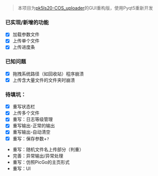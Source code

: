 >  本项目为[pk5ls20-COS_uploader](https://github.com/pk5ls20/COS_uploader)的GUI重构版，使用Pyqt5重新开发
### 已实现/新增的功能
- [x] 加载参数文件
- [x] 上传单个文件
- [x] 上传进度条

### 已知问题
- [x] 拖拽系统路径（如回收站）程序崩溃
- [x] 上传含大量文件的文件夹时崩溃
### 待填坑：
- [x] 重写状态栏  
- [x] 上传多个文件
- [x] 重写：日志等级管理
- [x] 重写输出-正常的输出
- [x] 重写输出-自动清空 
- [x] 重写：保存参数+`?`
- 重写：随机文件名上传部分（判重）
- 完善：异常输出/异常处理
- 重写：仿照PicGo的主页形式
- 重写：UI